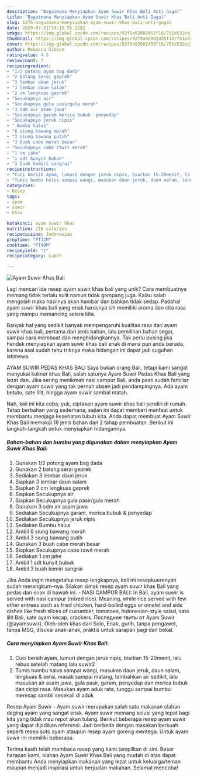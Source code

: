 ```yaml
---
description: "Bagaimana Menyiapkan Ayam Suwir Khas Bali Anti Gagal"
title: "Bagaimana Menyiapkan Ayam Suwir Khas Bali Anti Gagal"
slug: 1276-bagaimana-menyiapkan-ayam-suwir-khas-bali-anti-gagal
date: 2020-07-31T19:15:55.228Z
image: https://img-global.cpcdn.com/recipes/92f9a92902455f16/751x532cq70/ayam-suwir-khas-bali-foto-resep-utama.jpg
thumbnail: https://img-global.cpcdn.com/recipes/92f9a92902455f16/751x532cq70/ayam-suwir-khas-bali-foto-resep-utama.jpg
cover: https://img-global.cpcdn.com/recipes/92f9a92902455f16/751x532cq70/ayam-suwir-khas-bali-foto-resep-utama.jpg
author: Rebecca Gibson
ratingvalue: 4.5
reviewcount: 7
recipeingredient:
- "1/2 potong ayam bag dada"
- "2 batang serai geprek"
- "3 lembar daun jeruk"
- "3 lembar daun salam"
- "2 cm lengkuas geprek"
- "Secukupnya air"
- "Secukupnya gula pasirgula merah"
- "3 sdm air asam jawa"
- "Secukupnya garam merica bubuk  penyedap"
- "Secukupnya jeruk nipis"
- " Bumbu halus"
- "6 siung bawang merah"
- "3 siung bawang putih"
- "3 buah cabe merah besar"
- "Secukupnya cabe rawit merah"
- "1 cm jahe"
- "1 sdt kunyit bubuk"
- "3 buah kemiri sangrai"
recipeinstructions:
- "Cuci bersih ayam, lumuri dengan jeruk nipis, biarkan 15-20menit, lalu rebus setelah matang lalu suwir2"
- "Tumis bumbu halus sampai wangi, masukan daun jeruk, daun salam, lengkuas &amp; serai, masak sampai matang, tambahkan air sedikit, lalu masukan air asam jawa, gula pasir, garam, penyedap dan merica bubuk dan cicipi rasa. Masukan ayam aduk rata, tunggu sampai bumbu meresap sambil sesekali di aduk"
categories:
- Resep
tags:
- ayam
- suwir
- khas

katakunci: ayam suwir khas 
nutrition: 216 calories
recipecuisine: Indonesian
preptime: "PT32M"
cooktime: "PT48M"
recipeyield: "1"
recipecategory: Lunch

---
```



![Ayam Suwir Khas Bali](https://img-global.cpcdn.com/recipes/92f9a92902455f16/751x532cq70/ayam-suwir-khas-bali-foto-resep-utama.jpg)

Lagi mencari ide resep ayam suwir khas bali yang unik? Cara membuatnya memang tidak terlalu sulit namun tidak gampang juga. Kalau salah mengolah maka hasilnya akan hambar dan bahkan tidak sedap. Padahal ayam suwir khas bali yang enak harusnya sih memiliki aroma dan cita rasa yang mampu memancing selera kita.

Banyak hal yang sedikit banyak mempengaruhi kualitas rasa dari ayam suwir khas bali, pertama dari jenis bahan, lalu pemilihan bahan segar, sampai cara membuat dan menghidangkannya. Tak perlu pusing jika hendak menyiapkan ayam suwir khas bali enak di mana pun anda berada, karena asal sudah tahu triknya maka hidangan ini dapat jadi suguhan istimewa.

AYAM SUWIR PEDAS KHAS BALI Saya bukan orang Bali, tetapi kami sangat menyukai kuliner khas Bali, salah satunya Ayam Suwir Pedas Khas Bali yang lezat dan. Jika sering menikmati nasi campur Bali, anda pasti sudah familiar dengan ayam suwir yang tak pernah absen jadi pendampingnya. Ada ayam betutu, sate lilit, hingga ayam suwir sambal matah.


Nah, kali ini kita coba, yuk, ciptakan ayam suwir khas bali sendiri di rumah. Tetap berbahan yang sederhana, sajian ini dapat memberi manfaat untuk membantu menjaga kesehatan tubuh kita. Anda dapat membuat Ayam Suwir Khas Bali memakai 18 jenis bahan dan 2 tahap pembuatan. Berikut ini langkah-langkah untuk menyiapkan hidangannya.

<!--inarticleads1-->

##### Bahan-bahan dan bumbu yang digunakan dalam menyiapkan Ayam Suwir Khas Bali:

1. Gunakan 1/2 potong ayam bag dada
1. Gunakan 2 batang serai geprek
1. Sediakan 3 lembar daun jeruk
1. Siapkan 3 lembar daun salam
1. Siapkan 2 cm lengkuas geprek
1. Siapkan Secukupnya air
1. Siapkan Secukupnya gula pasir/gula merah
1. Gunakan 3 sdm air asam jawa
1. Sediakan Secukupnya garam, merica bubuk &amp; penyedap
1. Sediakan Secukupnya jeruk nipis
1. Sediakan  Bumbu halus
1. Ambil 6 siung bawang merah
1. Ambil 3 siung bawang putih
1. Gunakan 3 buah cabe merah besar
1. Siapkan Secukupnya cabe rawit merah
1. Sediakan 1 cm jahe
1. Ambil 1 sdt kunyit bubuk
1. Ambil 3 buah kemiri sangrai


Jika Anda ingin mengetahui resep lengkapnya, kali ini resepkuerenyah sudah merangkum-nya. Silakan simak resep ayam suwir khas Bali yang pedas dan enak di bawah ini. - NASI CAMPUR BALI: In Bali, ayam suwir is served with nasi campur (mixed rice). Meaning, white rice served with few other entrees such as fried chicken, hard-boiled eggs or omelet and side dishes like fresh slices of cucumber, tomatoes, Indonesian-style salad, sate lilit Bali, sate ayam kecap, crackers. Последние твиты от Ayam Suwir (@ayamsuwir). Oleh-oleh khas dari Solo, Enak, gurih, tanpa pengawet, tanpa MSG, disukai anak-anak, praktis untuk sarapan pagi dan bekal. 

<!--inarticleads2-->

##### Cara menyiapkan Ayam Suwir Khas Bali:

1. Cuci bersih ayam, lumuri dengan jeruk nipis, biarkan 15-20menit, lalu rebus setelah matang lalu suwir2
1. Tumis bumbu halus sampai wangi, masukan daun jeruk, daun salam, lengkuas &amp; serai, masak sampai matang, tambahkan air sedikit, lalu masukan air asam jawa, gula pasir, garam, penyedap dan merica bubuk dan cicipi rasa. Masukan ayam aduk rata, tunggu sampai bumbu meresap sambil sesekali di aduk


Resep Ayam Suwir - Ayam suwir merupakan salah satu makanan olahan daging ayam yang sangat enak. Ayam suwir memang solusi yang tepat bagi kita yang tidak mau repot akan tulang. Berikut beberapa resep ayam suwir yang dapat dijadikan referensi. Jadi berbeda dengan masakan berkuah seperti resep soto ayam ataupun resep ayam goreng mentega. Untuk ayam suwir ini memiliki beberapa. 

Terima kasih telah membaca resep yang kami tampilkan di sini. Besar harapan kami, olahan Ayam Suwir Khas Bali yang mudah di atas dapat membantu Anda menyiapkan makanan yang lezat untuk keluarga/teman maupun menjadi inspirasi untuk berjualan makanan. Selamat mencoba!
